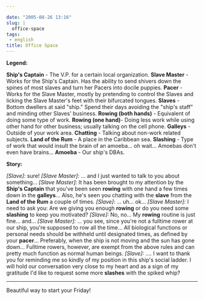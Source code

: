 ```yaml
---

date: "2005-08-26 13:16"
slug: |
  office-space
tags:
 - english
title: Office Space
---
```


**Legend:**

**Ship's Captain** - The V.P. for a certain local organization. **Slave
Master** - Works for the Ship's Captain. Has the ability to send shivers
down the spines of most slaves and turn her Pacers into docile puppies.
**Pacer** - Works for the Slave Master, mostly by pretending to control
the Slaves and licking the Slave Master's feet with their bifurcated
tongues. **Slaves** - Bottom dwellers at said "ship." Spend their days
avoiding the "ship's staff" and minding other Slaves' business. **Rowing
(both hands)** - Equivalent of doing some type of work. **Rowing (one
hand)**- Doing less work while using other hand for other business;
usually talking on the cell phone. **Galleys** - Outside of your work
area. **Chatting** - Talking about non-work related subjects. **Land of
the Rum** - A place in the Caribbean sea. **Slashing** - Type of work
that would insult the brain of an amoeba... oh wait... Amoebas don't
even have brains... **Amoeba** - Our ship's DBAs.

**Story:**

*\[Slave\]*: sure! *\[Slave Master\]*: ... and I just wanted to talk to
you about something... *\[Slave Master\]*: It has been brought to my
attention by the **Ship's Captain** that you've been seen **rowing**
with one hand a few times down in the **galleys**... Also, he's seen you
chatting with the **slave** from the **Land of the Rum** a couple of
times. *\[Slave\]*: ... uh... ok... *\[Slave Master\]:* I need to ask
you: Are we giving you enough **rowing** or do you need some
**slashing** to keep you motivated? *\[Slave\]:* No, no... My **rowing**
routine is just fine... and... *\[Slave Master\]:* ... you see, since
you're not a fulltime rower at our ship, you're supposed to row all the
time... All biological functions or personal needs should be withheld
until designated times, as defined by your **pacer**... Preferably, when
the ship is not moving and the sun has gone down... Fulltime rowers,
however, are exempt from the above rules and can pretty much function as
normal human beings. *\[Slave\]:* .... I want to thank you for reminding
me so kindly of my position in this ship's social ladder. I will hold
our conversation very close to my heart and as a sign of my gratitude
I'd like to request some more **slashes** with the spiked whip?

------------------------------------------------------------------------

Beautiful way to start your Friday!
